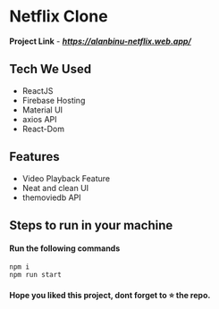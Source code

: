 
# Netflix Clone 

**Project Link** - ***https://alanbinu-netflix.web.app/***

## Tech We Used

- ReactJS
- Firebase Hosting
- Material UI
- axios API
- React-Dom

## Features

- Video Playback Feature
- Neat and clean UI
- themoviedb API

## Steps to run in your machine

#### Run the following commands
```
npm i
npm run start
```




#### Hope you liked this project, dont forget to ⭐ the repo.
